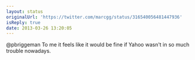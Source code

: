 ```yaml
---
layout: status
originalUrl: 'https://twitter.com/marcgg/status/316540056481447936'
isReply: true
date: 2013-03-26 13:20:05
---
```


@pbriggeman To me it feels like it would be fine if Yahoo wasn't in so much trouble nowadays.

